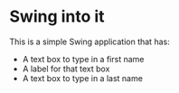 # Swing into it
This is a simple Swing application that has:
* A text box to type in a first name
* A label for that text box
* A text box to type in a last name